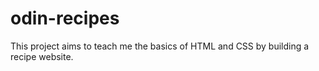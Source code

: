 # odin-recipes
This project aims to teach me the basics of HTML and CSS by building a recipe website. 